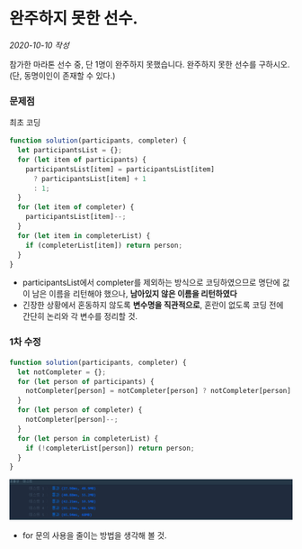 # 완주하지 못한 선수.

_2020-10-10 작성_

참가한 마라톤 선수 중, 단 1명이 완주하지 못했습니다.
완주하지 못한 선수를 구하시오.(단, 동명이인이 존재할 수 있다.)

### 문제점

최초 코딩

```javascript
function solution(participants, completer) {
  let participantsList = {};
  for (let item of participants) {
    participantsList[item] = participantsList[item]
      ? participantsList[item] + 1
      : 1;
  }
  for (let item of completer) {
    participantsList[item]--;
  }
  for (let item in completerList) {
    if (completerList[item]) return person;
  }
}
```

- participantsList에서 completer를 제외하는 방식으로 코딩하였으므로 명단에 값이 남은 이름을 리턴해야 했으나, **남아있지 않은 이름을 리턴하였다**
- 긴장한 상황에서 혼동하지 않도록 **변수명을 직관적으로**, 혼란이 없도록 코딩 전에 간단히 논리와 각 변수를 정리할 것.

### 1차 수정

```javascript
function solution(participants, completer) {
  let notCompleter = {};
  for (let person of participants) {
    notCompleter[person] = notCompleter[person] ? notCompleter[person] + 1 : 1;
  }
  for (let person of completer) {
    notCompleter[person]--;
  }
  for (let person in completerList) {
    if (!completerList[person]) return person;
  }
}
```

![효율성 검사 결과](../assets/marathonEff1.PNG)

- for 문의 사용을 줄이는 방법을 생각해 볼 것.
